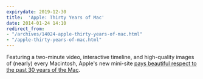 ```yaml
---
expirydate: 2019-12-30
title:  'Apple: Thirty Years of Mac'
date: 2014-01-24 14:10
redirect_from:
- "/archives/14024-apple-thirty-years-of-mac.html"
- "/apple-thirty-years-of-mac.html"
---
```



Featuring a two-minute video, interactive timeline, and high-quality images of (nearly) every Macintosh, Apple's new mini-site [pays beautiful respect to the past 30 years of the Mac](https://www.apple.com/30-years/). 
